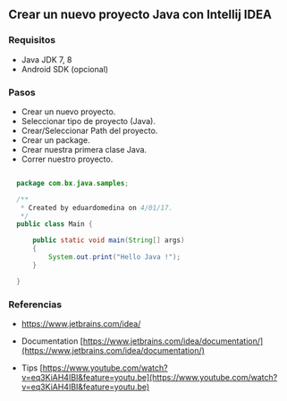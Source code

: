 ## Crear un nuevo proyecto Java con Intellij IDEA

### Requisitos

- Java JDK 7, 8
- Android SDK (opcional)

### Pasos

- Crear un nuevo proyecto.
- Seleccionar tipo de proyecto (Java).
- Crear/Seleccionar Path del proyecto.
- Crear un package. 
- Crear nuestra primera clase Java.
- Correr nuestro proyecto.

```java

  package com.bx.java.samples;

  /**
   * Created by eduardomedina on 4/01/17.
   */
  public class Main {

      public static void main(String[] args)
      {
          System.out.print("Hello Java !");
      }

  }

``` 
### Referencias

- https://www.jetbrains.com/idea/

- Documentation [https://www.jetbrains.com/idea/documentation/](https://www.jetbrains.com/idea/documentation/)

- Tips [https://www.youtube.com/watch?v=eq3KiAH4IBI&feature=youtu.be](https://www.youtube.com/watch?v=eq3KiAH4IBI&feature=youtu.be)





